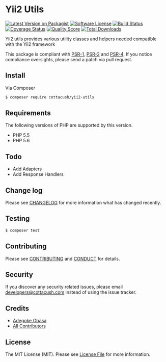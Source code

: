 # Yii2 Utils

[![Latest Version on Packagist][ico-version]][link-packagist]
[![Software License][ico-license]](LICENSE.md)
[![Build Status][ico-travis]][link-travis]
[![Coverage Status][ico-scrutinizer]][link-scrutinizer]
[![Quality Score][ico-code-quality]][link-code-quality]
[![Total Downloads][ico-downloads]][link-downloads]

Yii2 utils provides various utility classes and helpers needed compatible with the Yii2 framework

This package is compliant with [PSR-1], [PSR-2] and [PSR-4]. If you notice compliance oversights,
please send a patch via pull request.

[PSR-1]: https://github.com/php-fig/fig-standards/blob/master/accepted/PSR-1-basic-coding-standard.md
[PSR-2]: https://github.com/php-fig/fig-standards/blob/master/accepted/PSR-2-coding-style-guide.md
[PSR-4]: https://github.com/php-fig/fig-standards/blob/master/accepted/PSR-4-autoloader.md

## Install

Via Composer

``` bash
$ composer require cottacush/yii2-utils
```

## Requirements

The following versions of PHP are supported by this version.

* PHP 5.5
* PHP 5.6

## Todo

- Add Adapters
- Add Response Handlers

## Change log

Please see [CHANGELOG](CHANGELOG.md) for more information what has changed recently.

## Testing

``` bash
$ composer test
```

## Contributing

Please see [CONTRIBUTING](CONTRIBUTING.md) and [CONDUCT](CONDUCT.md) for details.

## Security

If you discover any security related issues, please email <developers@cottacush.com> instead of using the issue tracker.

## Credits

- [Adegoke Obasa][link-author]
- [All Contributors][link-contributors]

## License

The MIT License (MIT). Please see [License File](LICENSE.md) for more information.

[ico-version]: https://img.shields.io/packagist/v/cottacush/yii2-utils.svg?style=flat-square
[ico-license]: https://img.shields.io/badge/license-MIT-brightgreen.svg?style=flat-square
[ico-travis]: https://img.shields.io/travis/cottacush/yii2-utils/master.svg?style=flat-square
[ico-scrutinizer]: https://img.shields.io/scrutinizer/coverage/g/cottacush/yii2-utils.svg?style=flat-square
[ico-code-quality]: https://img.shields.io/scrutinizer/g/cottacush/yii2-utils.svg?style=flat-square
[ico-downloads]: https://img.shields.io/packagist/dt/cottacush/yii2-utils.svg?style=flat-square

[link-packagist]: https://packagist.org/packages/cottacush/yii2-utils
[link-travis]: https://travis-ci.org/cottacush/yii2-utils
[link-scrutinizer]: https://scrutinizer-ci.com/g/cottacush/yii2-utils/code-structure
[link-code-quality]: https://scrutinizer-ci.com/g/cottacush/yii2-utils
[link-downloads]: https://packagist.org/packages/cottacush/yii2-utils
[link-author]: https://github.com/CottaCush
[link-contributors]: ../../contributors
